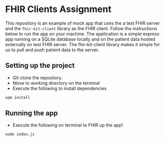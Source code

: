 # FHIR Clients Assignment

This repository is an example of mock app that uses the a test FHIR server and the `fhir-kit-client`
library as the FHIR client. Follow the instructions below to run the app on your machine. The application
is a simple express app running on a SQLite database locally and on the patient data hosted externally on
test FHIR server. The fhir-kit-client library makes it simple for us to pull and push patient data to the 
server.

## Setting up the project

- Git clone the repository.
- Move to working directory on the terminal
- Execute the following to install dependencies

```bash
npm install
```

## Running the app

- Execute the following on terminal to FHIR up the app!

```bash
node index.js
```
